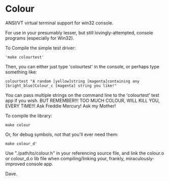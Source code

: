 # Colour

ANSI/VT virtual terminal support for win32 console.

For use in your presumably lesser, but still lovingly-attempted, console programs (especially for Win32).

To Compile the simple test driver:

	'make colourtest'

Then, you can either just type 'colourtest' in the console, or perhaps type something like:

	colourtest "A random [yellow]string [magenta]containing any [bright_blue]Colour_c [magenta] string you like!"

You can pass multiple strings on the command line to the 'colourtest' test app if you wish. BUT REMEMBER!!! TOO MUCH COLOUR, WILL KILL YOU, EVERY TIME!!! Ask Freddie Mercury! Ask my Mother!

To compile the library:

	make colour

Or, for debug symbols, not that you'll ever need them:

	make colour_d'

Use "./path/to/colour.h" in your referencing source file, and link the colour.o or colour_d.o lib file when compiling/linking your, frankly, miraculously-improved console app.


Dave.
